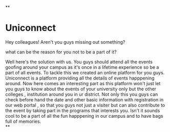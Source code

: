 **
# Uniconnect

Hey colleagues! Aren't you guys missing out something?

what can be the reason for you not to be a part of it?
  

  Well here's the solution with us. You guys should attend all the events goofing around your campus as it's once in a lifetime experience so be a part of all events. 
  To tackle this we created an online platform for you guys.
  Uniconnect is a platform  providing  all the details of events happpening around. Now here comes an interesting part as this platform won't just let you guys to know about the events of your university only but the other colleges , institution around you in ur district. 
  Not only this you guys can check before hand the date and other basic information with registration in our web portal , so that you guys not just a visiter but can also contribute to the event by taking part in the programs that interests you.
  Isn't it sounds cool to be a part of all the fun happpening in our campus and to have bags full of memories.  
**
